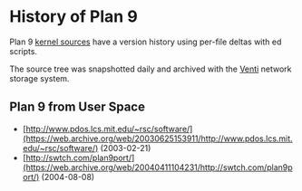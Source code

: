 # History of Plan 9

Plan 9 [kernel sources](https://9p.io/sources/extra/9hist/) have a version
history using per-file deltas with ed scripts.

The source tree was snapshotted daily and archived with the [Venti](https://9p.io/sys/doc/venti/venti.html)
network storage system.

## Plan 9 from User Space

- [http://www.pdos.lcs.mit.edu/~rsc/software/](https://web.archive.org/web/20030625153911/http://www.pdos.lcs.mit.edu/~rsc/software/)
  (2003-02-21)
- [http://swtch.com/plan9port/](https://web.archive.org/web/20040411104231/http://swtch.com/plan9port/)
  (2004-08-08)
